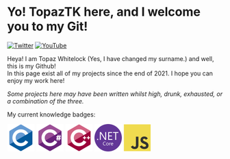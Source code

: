 # Yo! TopazTK here, and I welcome you to my Git!

[![Twitter](https://img.shields.io/badge/-Twitter-blue?style=flat&logo=twitter&logoColor=white)](https://twitter.com/TopazWTK)
[![YouTube](https://img.shields.io/badge/-YouTube-red?style=flat&logo=youtube&logoColor=white)](https://www.youtube.com/TopazTK)

Heya! I am Topaz Whitelock (Yes, I have changed my surname.) and well, this is my Github!  
In this page exist all of my projects since the end of 2021. I hope you can enjoy my work here!  

_Some projects here may have been written whilst high, drunk, exhausted, or a combination of the three._

My current knowledge badges:

<code><img height="64" src="https://github.com/devicons/devicon/blob/master/icons/c/c-original.svg"></code>
<code><img height="64" src="https://github.com/devicons/devicon/blob/master/icons/csharp/csharp-original.svg"></code>
<code><img height="64" src="https://github.com/devicons/devicon/blob/master/icons/cplusplus/cplusplus-original.svg"></code>
<code><img height="64" src="https://github.com/devicons/devicon/blob/master/icons/dotnetcore/dotnetcore-original.svg"></code>
<code><img height="64" src="https://github.com/devicons/devicon/blob/master/icons/javascript/javascript-original.svg"></code>
